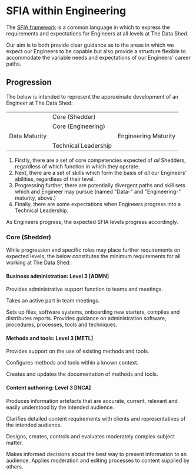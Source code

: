 # SFIA within Engineering

The [SFIA framework](https://sfia-online.org/en/sfia-8) is a common language in
which to express the requirements and expectations for Engineers at all levels
at The Data Shed.

Our aim is to both provide clear guidance as to the areas in which we expect our
Engineers to be capable but also provide a structure flexible to accommodate
the variable needs and expectations of our Engineers' career paths.

## Progression

The below is intended to represent the approximate development of an Engineer
at The Data Shed:

|               |                      |                      |
|---------------|----------------------|----------------------|
|               | Core (Shedder)       |                      |
|               | Core (Engineering)   |                      |
| Data Maturity |                      | Engineering Maturity |
|               | Technical Leadership |                      |

1. Firstly, there are a set of core competencies expected of *all* Shedders,
   regardless of which function in which they operate.
2. Next, there are a set of skills which form the basis of *all* our Engineers'
   abilities, regardless of their level.
3. Progressing further, there are potentially divergent paths and skill sets
   which and Engineer may pursue (named "Data-" and "Engineering-" maturity,
   above.)
4. Finally, there are some expectations when Engineers progress into a
   Technical Leadership.

As Engineers progress, the expected SFIA levels progress accordingly.

### Core (Shedder)

While progression and specific roles may place further requirements on
expected levels, the below constitutes the minimum requirements for all
working at The Data Shed:

#### Business administration: Level 3 [ADMN]

Provides administrative support function to teams and meetings.

Takes an active part in team meetings.

Sets up files, software systems, onboarding new starters, compiles and
distributes reports. Provides guidance on administration software, procedures,
processes, tools and techniques.

#### Methods and tools: Level 3 [METL]

Provides support on the use of existing methods and tools.

Configures methods and tools within a known context.

Creates and updates the documentation of methods and tools.

#### Content authoring: Level 3 [INCA]

Produces information artefacts that are accurate, current, relevant and easily
understood by the intended audience.

Clarifies detailed content requirements with clients and representatives of the
intended audience.

Designs, creates, controls and evaluates moderately complex subject matter.

Makes informed decisions about the best way to present information to an
audience. Applies moderation and editing processes to content supplied by
others.
